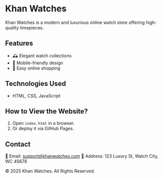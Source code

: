 # Khan Watches

Khan Watches is a modern and luxurious online watch store offering high-quality timepieces.

## Features
- 🕰️ Elegant watch collections
- 📱 Mobile-friendly design
- 🛒 Easy online shopping

## Technologies Used
- HTML, CSS, JavaScript

## How to View the Website?
1. Open `index.html` in a browser.
2. Or deploy it via GitHub Pages.

## Contact
📧 Email: support@khanwatches.com
📍 Address: 123 Luxury St, Watch City, WC 45678

© 2025 Khan Watches. All Rights Reserved.
